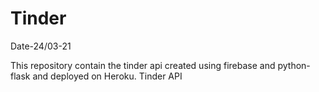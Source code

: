 # Tinder

Date-24/03-21

This repository contain the tinder api created using firebase and python-flask and deployed on Heroku.
Tinder API
